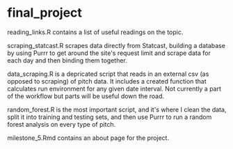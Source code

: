 # final_project

reading_links.R contains a list of useful readings on the topic. 

scraping_statcast.R scrapes data directly from Statcast, building a database by using Purrr to get around the site's request limit and scrape data for each day and then binding them together.

data_scraping.R is a depricated script that reads in an external csv (as opposed to scraping) of pitch data. It includes a created function that calculates run environment for any given date interval. Not currently a part of the workflow but parts will be useful down the road. 

random_forest.R is the most important script, and it's where I clean the data, split it into training and testing sets, and then use Purrr to run a random forest analysis on every type of pitch.

milestone_5.Rmd contains an about page for the project.
